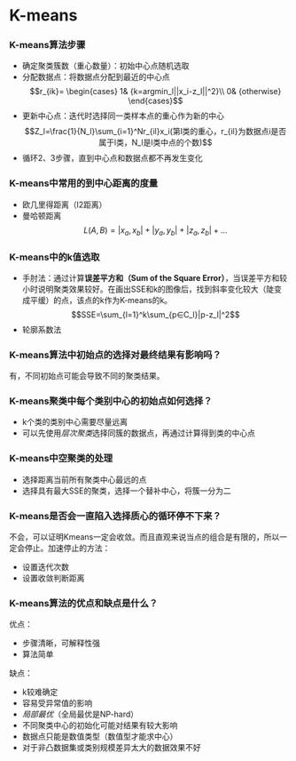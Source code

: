 # K-means

### K-means算法步骤
* 确定聚类簇数（重心数量）：初始中心点随机选取
* 分配数据点：将数据点分配到最近的中心点
$$r_{ik}=
\begin{cases}
1& {k=argmin_l||x_i-z_l||^2}\\
0& {otherwise}
\end{cases}$$
* 更新中心点：迭代时选择同一类样本点的重心作为新的中心
$$Z_l=\frac{1}{N_l}\sum_{i=1}^Nr_{il}x_i(第l类的重心，r_{il}为数据点i是否属于l类，N_l是l类中点的个数)$$
* 循环2、3步骤，直到中心点和数据点都不再发生变化

### K-means中常用的到中心距离的度量
* 欧几里得距离（l2距离）
* 曼哈顿距离
$$L(A,B)=|x_a,x_b|+|y_a,y_b|+|z_a,z_b|+...$$

### K-means中的k值选取
* 手肘法：通过计算**误差平方和（Sum of the Square Error）**，当误差平方和较小时说明聚类效果较好。在画出SSE和k的图像后，找到斜率变化较大（陡变成平缓）的点，该点的k作为K-means的k。
$$SSE=\sum_{l=1}^k\sum_{p∈C_l}|p-z_l|^2$$
* 轮廓系数法

### K-means算法中初始点的选择对最终结果有影响吗？
有，不同初始点可能会导致不同的聚类结果。

### K-means聚类中每个类别中心的初始点如何选择？
* k个类的类别中心需要尽量远离
* 可以先使用*层次聚类*选择同簇的数据点，再通过计算得到类的中心点

### K-means中空聚类的处理
* 选择距离当前所有聚类中心最远的点
* 选择具有最大SSE的聚类，选择一个替补中心，将簇一分为二

### K-means是否会一直陷入选择质心的循环停不下来？
不会，可以证明Kmeans一定会收敛。而且直观来说当点的组合是有限的，所以一定会停止。加速停止的方法：
* 设置迭代次数
* 设置收敛判断距离

### K-means算法的优点和缺点是什么？
优点：
* 步骤清晰，可解释性强
* 算法简单

缺点：
* k较难确定
* 容易受异常值的影响
* *局部最优*（全局最优是NP-hard）
* 不同聚类中心的初始化可能对结果有较大影响
* 数据点只能是数值类型（数值型才能求中心）
* 对于非凸数据集或类别规模差异太大的数据效果不好
